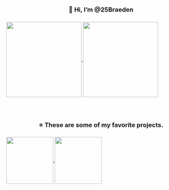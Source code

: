 <h3 align="Center">👋 Hi, I’m @25Braeden<h3>

<a href="https://github.com/anuraghazra/github-readme-stats">
  <img height=200 align="center" src="https://github-readme-stats.vercel.app/api?username=25Braeden&theme=shadow_blue" />
</a>
<a href="https://github.com/anuraghazra/convoychat">
  <img height=200 align="center" src="https://github-readme-stats.vercel.app/api/top-langs?username=25Braeden&exclude_repo=Password-Generator&langs_count=8&card_width=320&theme=shadow_blue" />
</a>
<br>
<br>
<br>
<h3 align="Center">⭐️ These are some of my favorite projects.</h3>
<a href="https://github.com/25Braeden/building-python-programs">
  <img height=125 align="center" src="https://github-readme-stats.vercel.app/api/pin/?username=25Braeden&repo=building-python-programs&theme=shadow_blue" />
</a>
<a href="https://gist.github.com/25Braeden/87cf0fef13b22c1868c4946586b71d43">
  <img height=125 align="center" src="https://github-readme-stats.vercel.app/api/gist?id=87cf0fef13b22c1868c4946586b71d43&theme=shadow_blue"/>
</a>

